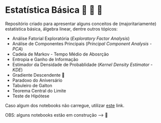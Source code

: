 # Estatística Básica :dart: :notebook: :mag_right:

Repositório criado para apresentar alguns conceitos de (majoritariamente) estatística básica, álgebra linear, dentre outros tópicos:

- Análise Fatorial Exploratória (*Exploratory Factor Analysis*)
- Análise de Componentes Principais (*Principal Component Analysis - PCA*)
- Cadeia de Markov - Tempo Médio de Abosrção
- Entropia e Ganho de Informação
- Estimador da Densidade de Probablidade (*Kernel Density Estimator - KDE*)
- Gradiente Descendente :construction_worker:
- Paradoxo do Aniversário
- Tabuleiro de Galton
- Teorema Central do Limite
- Teste de Hipótese

Caso algum dos notebooks não carregue, utilizar [este](https://nbviewer.jupyter.org/) link.

OBS: alguns notebooks estão em construção --> :construction_worker:
